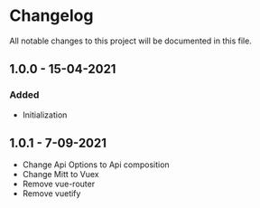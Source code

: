 # Changelog

All notable changes to this project will be documented in this file.

## 1.0.0 - 15-04-2021
### Added
- Initialization

## 1.0.1 - 7-09-2021
- Change Api Options to Api composition
- Change Mitt to Vuex
- Remove vue-router
- Remove vuetify
